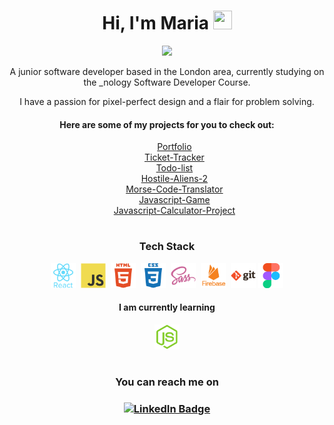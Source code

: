 <div align="center">
<h1>
  Hi, I'm Maria  
  <img src="https://media.giphy.com/media/hvRJCLFzcasrR4ia7z/giphy.gif" width="30" height="30"/>    
</h1>
  
<img src="https://media.giphy.com/media/paTz7UZbPfTZFRYnnB/giphy.gif" width="150"/>  

<p>A junior software developer based in the London area, currently studying on the _nology Software Developer Course.</p>
  <p>I have a passion for pixel-perfect design and a flair for problem solving.</p>
  <h4>Here are some of my projects for you to check out:</h4>
  <ul>
    <a target=”_blank” href="https://github.com/mpascoe21/Portfolio">Portfolio</a><br>
    <a target=”_blank” href="https://github.com/mpascoe21/Ticket-Tracker">Ticket-Tracker</a><br>
    <a target=”_blank” href="https://github.com/mpascoe21/todo-list">Todo-list</a><br>
    <a target=”_blank” href="https://github.com/mpascoe21/Hostile-Aliens-2">Hostile-Aliens-2</a><br>    
    <a target=”_blank” href="https://github.com/mpascoe21/Morse-Code-Translator">Morse-Code-Translator</a><br>
    <a target=”_blank” href="https://github.com/mpascoe21/Javascript-Game">Javascript-Game</a><br>
    <a target=”_blank” href="https://github.com/mpascoe21/Javascript-Calculator-Project">Javascript-Calculator-Project</a><br>
  </ul>
<h1></h1>

<h3>Tech Stack</h3>
<div>  
  <img src="https://github.com/devicons/devicon/blob/master/icons/react/react-original-wordmark.svg" title="React" alt="React" width="40" height="40"/>&nbsp;  
  <img src="https://github.com/devicons/devicon/blob/master/icons/javascript/javascript-original.svg" title="JavaScript" alt="JavaScript" width="40" height="40"/>&nbsp;
  <img src="https://github.com/devicons/devicon/blob/master/icons/html5/html5-plain-wordmark.svg" title="HTML5" alt="HTML" width="40" height="40"/>&nbsp;
  <img src="https://github.com/devicons/devicon/blob/master/icons/css3/css3-plain-wordmark.svg"  title="CSS3" alt="CSS" width="40" height="40"/>&nbsp;
  <img src="https://github.com/devicons/devicon/blob/master/icons/sass/sass-original.svg"  title="SASS" alt="SASS" width="40" height="40"/>&nbsp;  
  <img src="https://github.com/devicons/devicon/blob/master/icons/firebase/firebase-plain-wordmark.svg" title="Firebase" alt="Firebase" width="40" height="40"/>&nbsp;
  <img src="https://github.com/devicons/devicon/blob/master/icons/git/git-original-wordmark.svg" title="Git" **alt="Git" width="40" height="40"/>  
  <img src="https://github.com/devicons/devicon/blob/master/icons/figma/figma-original.svg" title="Figma" **alt="Figma" width="40" height="40"/>
</div>
  
<h4>I am currently learning</h4>
<img src="https://github.com/devicons/devicon/blob/master/icons/nodejs/nodejs-original.svg" title="NodeJS" **alt="NodeJS" width="40" height="40"/>

<h1></h1>

<h3>You can reach me on<h3>
 <div id="badges">
  <a target=”_blank” href="https://www.linkedin.com/in/maria-pascoe-38a823239/">
    <img src="https://img.shields.io/badge/LinkedIn-blue?style=plastic&logo=linkedin&logoColor=white" alt="LinkedIn Badge" height="30"/>
  </a>
 </div> 
 </div> 

<!--

    <a target=”_blank” href="https://github.com/mpascoe21/BrewDog-Punk-API">BrewDog-Punk-API</a><br>
**mpascoe21/mpascoe21** is a ✨ _special_ ✨ repository because its `README.md` (this file) appears on your GitHub profile.

Here are some ideas to get you started:

- 🔭 I’m currently studying on the _nology software developer course
- 🌱 I’m currently learning ...
- 👯 I’m looking to collaborate on ...
- 🤔 I’m looking for help with ...
- 💬 Ask me about ...
- 📫 How to reach me: ...
- 😄 Pronouns: ...
- ⚡ Fun fact: ...
-->

